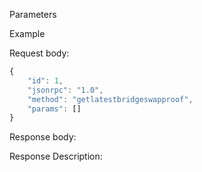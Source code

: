 Parameters

Example

Request body:

```javascript
{
    "id": 1,
    "jsonrpc": "1.0",
    "method": "getlatestbridgeswapproof",
    "params": []
}
```

Response body:

Response Description:
